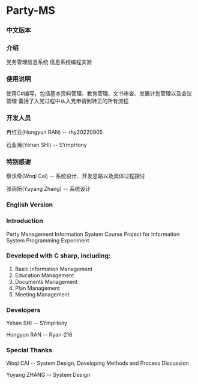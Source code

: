 # Party-MS
### 中文版本
### 介绍
党务管理信息系统
信息系统编程实验
### 使用说明
使用C#编写，包括基本资料管理、教育管理、文书审查、发展计划管理以及会议管理
囊括了入党过程中从入党申请到转正的所有流程
### 开发人员
冉红云(Hongyun RAN) -- rhy20220905

石业瀚(Yehan SHI) -- SYmpHony
### 特别感谢
蔡沃奇(Woqi Cai) -- 系统设计、开发思路以及具体过程探讨

张雨扬(Yuyang Zhang) -- 系统设计
### English Version
### Introduction
Party Management Information System
Course Project for Information System Programming Experiment
### Developed with C sharp, including:
1.	Basic Information Management
2.	Education Management
3.	Documents Management
4.	Plan Management
5.	Meeting Management
### Developers
Yehan SHI -- SYmpHony

Hongyun RAN -- Ryan-216
### Special Thanks
Woqi CAI -- System Design, Developing Methods and Process Discussion

Yuyang ZHANG -- System Design
